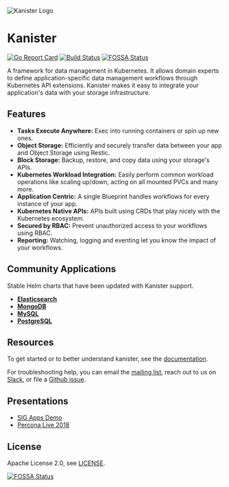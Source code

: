 ![Kanister Logo](./graphic/graphic.png)

# Kanister

[![Go Report Card](https://goreportcard.com/badge/github.com/kanisterio/kanister)](https://goreportcard.com/report/github.com/kanisterio/kanister)
[![Build Status](https://travis-ci.org/kanisterio/kanister.svg?branch=master)](https://travis-ci.org/kanisterio/kanister)
[![FOSSA Status](https://app.fossa.io/api/projects/git%2Bgithub.com%2Ftdmanv%2Fkanister.svg?type=shield)](https://app.fossa.io/projects/git%2Bgithub.com%2Ftdmanv%2Fkanister?ref=badge_shield)


A framework for data management in Kubernetes.  It allows domain experts to
define application-specific data management workflows through Kubernetes API
extensions. Kanister makes it easy to integrate your application's data with
your storage infrastructure.

## Features

- **Tasks Execute Anywhere:** Exec into running containers or spin up new ones.
- **Object Storage:** Efficiently and securely transfer data between your app and
  Object Storage  using Restic.
- **Block Storage:** Backup, restore, and copy data using your storage's APIs.
- **Kubernetes Workload Integration:** Easily perform common workload operations
  like scaling up/down, acting on all mounted PVCs and many more.
- **Application Centric:** A single Blueprint handles workflows for every
  instance of your app.
- **Kubernetes Native APIs:** APIs built using CRDs that play nicely with the
  Kubernetes ecosystem.
- **Secured by RBAC:** Prevent unauthorized access to your workflows using RBAC.
- **Reporting:** Watching, logging and eventing let you know the impact of your
  workflows.

## Community Applications

Stable Helm charts that have been updated with Kanister support.

- **[Elasticsearch](./examples/helm/kanister/kanister-elasticsearch)**
- **[MongoDB](./examples/helm/kanister/kanister-mongodb-replicaset)**
- **[MySQL](./examples/helm/kanister/kanister-mysql)**
- **[PostgreSQL](./examples/helm/kanister/kanister-postgresql)**

## Resources

To get started or to better understand kanister, see the
[documentation](https://docs.kanister.io/).

For troubleshooting help, you can email the [mailing
list](https://groups.google.com/forum/#!forum/kanisterio), reach out to us on
[Slack](https://kasten.typeform.com/to/QBcw8T), or file a [Github
issue](https://github.com/kanisterio/kanister/issues).

## Presentations

- [SIG Apps Demo](https://youtu.be/uzIp-CjsX1c?t=82)
- [Percona Live 2018](https://www.youtube.com/watch?v=dS0kv0k8D_E)

## License
Apache License 2.0, see [LICENSE](https://github.com/kanisterio/kanister/blob/master/LICENSE).


[![FOSSA Status](https://app.fossa.io/api/projects/git%2Bgithub.com%2Ftdmanv%2Fkanister.svg?type=large)](https://app.fossa.io/projects/git%2Bgithub.com%2Ftdmanv%2Fkanister?ref=badge_large)